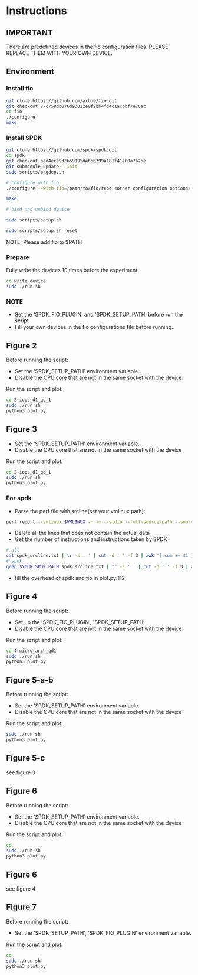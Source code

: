 # Instructions

## IMPORTANT

There are predefined devices in the fio configuration files. PLEASE REPLACE THEM WITH YOUR OWN DEVICE.

## Environment

### Install fio

```bash
git clone https://github.com/axboe/fio.git
git checkout 77c758db876d93022e8f2bb4fd4c1acbbf7e76ac
cd fio
./configure
make
```

### Install SPDK

```bash
git clone https://github.com/spdk/spdk.git
cd spdk
git checkout aed4ece93c659195d4b56399a181f41e00a7a25e
git submodule update --init
sudo scripts/pkgdep.sh

# Configure with fio
./configure --with-fio=/path/to/fio/repo <other configuration options>

make

# bind and unbind device

sudo scripts/setup.sh

sudo scripts/setup.sh reset

```

NOTE: Please add fio to $PATH

### Prepare

Fully write the devices 10 times before the experiment
```bash
cd write_device
sudo ./run.sh
```

### NOTE

* Set the 'SPDK_FIO_PLUGIN' and 'SPDK_SETUP_PATH' before run the script
* Fill your own devices in the fio configurations file before running.

## Figure 2

Before running the script:

* Set the 'SPDK_SETUP_PATH' environment variable.
* Disable the CPU core that are not in the same socket with the device

Run the script and plot:

```bash
cd 2-iops_d1_qd_1
sudo ./run.sh
python3 plot.py
```

## Figure 3

* Set the 'SPDK_SETUP_PATH' environment variable.
* Disable the CPU core that are not in the same socket with the device

Run the script and plot:

```bash
cd 2-iops_d1_qd_1
sudo ./run.sh
python3 plot.py
```

### For spdk

* Parse the perf file with srcline(set your vmlinux path):

```bash
perf report --vmlinux $VMLINUX -n -m --stdio --full-source-path --source -s symbol,srcline -i perf_output/spdk_fio.perf.out >> spdk_srcline.txt;

```

* Delete all the lines that does not contain the actual data
* Get the number of instructions and instructions taken by SPDK

```bash
# all
cat spdk_srcline.txt | tr -s ' ' | cut -d ' ' -f 3 | awk '{ sum += $1 } END { print sum }'
# spdk
grep $YOUR_SPDK_PATH spdk_srcline.txt | tr -s ' ' | cut -d ' ' -f 3 | awk '{ sum += $1 } END { print sum }'
```

* fill the overhead of spdk and fio in plot.py:112


## Figure 4

Before running the script:

* Set up the 'SPDK_FIO_PLUGIN', 'SPDK_SETUP_PATH'
* Disable the CPU core that are not in the same socket with the device

Run the script and plot:

```bash
cd 4-micro_arch_qd1
sudo ./run.sh
python3 plot.py
```

## Figure 5-a-b

Before running the script:

* Set the 'SPDK_SETUP_PATH' environment variable.
* Disable the CPU core that are not in the same socket with the device

Run the script and plot:

```bash
sudo ./run.sh
python3 plot.py
```

## Figure 5-c

see figure 3

## Figure 6

Before running the script:

* Set the 'SPDK_SETUP_PATH' environment variable.
* Disable the CPU core that are not in the same socket with the device

Run the script and plot:

```bash
cd
sudo ./run.sh
python3 plot.py
```

## Figure 6

see figure 4

## Figure 7

Before running the script:

* Set the 'SPDK_SETUP_PATH', 'SPDK_FIO_PLUGIN' environment variable.

Run the script and plot:

```bash
cd
sudo ./run.sh
python3 plot.py
```